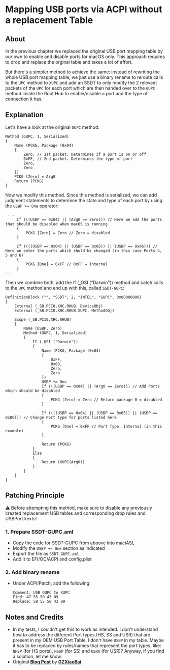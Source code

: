 # Mapping USB ports via ACPI without a replacement Table

## About
In the previous chapter we replaced the original USB port mapping table by our own to enable and disable ports for macOS only. This approach requires to drop and replace the orginal table and takes a lot of effort.

But there's a simpler method to achieve the same: instead of rewriting the whole USB port mapping table, we just use a binary rename to reroute calls to the `UPC` method to `XUPC` and add an SSDT to only modify the 2 relevant packets of the `UPC` for each port which are then 
handed over to the `GUPC` method inside the Root Hub to enable/disable a port and the type of connection it has.

## Explanation

Let's have a look at the original `GUPC` method:

```asl
Method (GUPC, 1, Serialized)
{
    Name (PCKG, Package (0x04)
    {
        Zero, // 1st packet. Determines if a port is on or off
        0xFF, // 2nd packet. Determines the type of port
        Zero, 
        Zero
    })
    PCKG [Zero] = Arg0
    Return (PCKG)
}
```
Now we modify this method. Since this method is serialized, we can add judgment statements to determine the state and type of each port by using the `USBP += One` operator:

```asl
 ···               
     If (((USBP == 0x04) || (Arg0 == Zero))) // Here we add the ports that should be disabled when macOS is running
     {
         PCKG [Zero] = Zero // Zero = disabled
     }

     If ((((USBP == 0x04) || (USBP == 0x05)) || (USBP == 0x06))) // Here we enter the ports which shuld be changed (in this case Ports 4, 5 and 6)
     {
         PCKG [One] = 0xFF // 0xFF = internal
     }
···
```

Then we combine both, add the If (_OSI ("Darwin")) method and catch calls to the `UPC` method and end up with this, called `SSDT-GUPC`:

```asl
DefinitionBlock ("", "SSDT", 2, "INTEL", "GUPC", 0x00000000)
{
    External (_SB.PCI0.XHC.RHUB, DeviceObj)
    External (_SB.PCI0.XHC.RHUB.XUPC, MethodObj)
    
    Scope (_SB.PCI0.XHC.RHUB)
    {
        Name (USBP, Zero)
        Method (GUPC, 1, Serialized)
        {
            If (_OSI ("Darwin"))
            {
                Name (PCKG, Package (0x04)
                {
                    0xFF, 
                    0x03, 
                    Zero, 
                    Zero
                })
                USBP += One
                If (((USBP == 0x04) || (Arg0 == Zero))) // Add Ports which should be disabled
                {
                    PCKG [Zero] = Zero // Return package 0 = disabled
                }

                If ((((USBP == 0x04) || (USBP == 0x05)) || (USBP == 0x06))) // Change Port type for ports listed here
                {
                    PCKG [One] = 0xFF // Port Type: Internal (in this example) 
                }

                Return (PCKG) 
            }
            Else
            {
                Return (XUPC(Arg0))
            }
        }
    }
}
```

## Patching Principle
:warning: Before attempting this method, make sure to disable any previously created replacement USB tables and corresponding drop rules and USBPort.kexts!

### 1. Prepare SSDT-GUPC.aml
- Copy the code for SSDT-GUPC from aboove into maciASL
- Modify the `USBP += One` section as indicated
- Export the file as `SSDT-GUPC.aml`
- Add it to EFI/OC/ACPI and config.plist

### 2. Add binary rename
-  Under ACPI/Patch, add the following:
	
	```
	Comment: USB GUPC to XUPC
	Find: 47 55 50 43 09
	Replace: 58 55 50 43 09
	```

## Notes and Credits
- In my tests, I couldn't get this to work as intended. I don't understand how to address the different Port types (HS, SS and USR) that are present in my OEM USB Port Table. I don't have `USBP` in my table. Maybe it has to be replaced by rules/names that represent the port types, like: `NHSP` (for HS ports), `NSSP` (for SS) and `USRA` (for USR)? Anyway, if you find a solution, let me know.
- Original [**Blog Post**](https://blog-gzxiaobai-cn.translate.goog/post/利用GUPC以热补丁定制USB端口?_x_tr_sl=auto&_x_tr_tl=en&_x_tr_hl=de&_x_tr_pto=wapp) by [**GZXiaoBai**](https://github.com/GZXiaoBai)